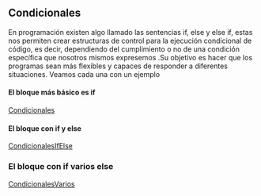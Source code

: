 ## Condicionales

En programación existen algo llamado las sentencias if, else y else if, estas nos
permiten crear estructuras de control para la ejecución condicional de código, es decir,
dependiendo del cumplimiento o no de una condición específica que nosotros mismos expresemos
.Su objetivo es hacer que los programas sean más flexibles y capaces de responder a diferentes
situaciones. Veamos cada una con un ejemplo

#### El bloque más básico es if

[Condicionales](condicionalesIfBasico.java)

#### El bloque con if y else

[CondicionalesIfElse](condicionalesIfElse.java)

### El bloque con if varios else

[CondicionalesVarios](condicionalesVarios.java)